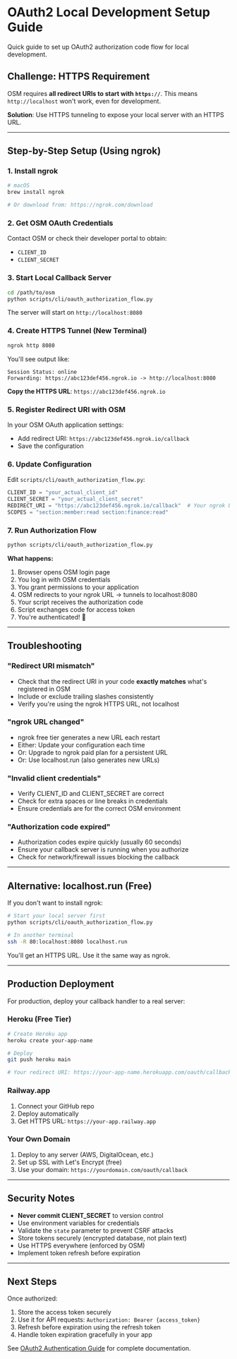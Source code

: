 # OAuth2 Local Development Setup Guide

Quick guide to set up OAuth2 authorization code flow for local development.

## Challenge: HTTPS Requirement

OSM requires **all redirect URIs to start with `https://`**. This means `http://localhost` won't work, even for development.

**Solution**: Use HTTPS tunneling to expose your local server with an HTTPS URL.

---

## Step-by-Step Setup (Using ngrok)

### 1. Install ngrok

```bash
# macOS
brew install ngrok

# Or download from: https://ngrok.com/download
```

### 2. Get OSM OAuth Credentials

Contact OSM or check their developer portal to obtain:
- `CLIENT_ID`
- `CLIENT_SECRET`

### 3. Start Local Callback Server

```bash
cd /path/to/osm
python scripts/cli/oauth_authorization_flow.py
```

The server will start on `http://localhost:8080`

### 4. Create HTTPS Tunnel (New Terminal)

```bash
ngrok http 8080
```

You'll see output like:
```
Session Status: online
Forwarding: https://abc123def456.ngrok.io -> http://localhost:8080
```

**Copy the HTTPS URL**: `https://abc123def456.ngrok.io`

### 5. Register Redirect URI with OSM

In your OSM OAuth application settings:
- Add redirect URI: `https://abc123def456.ngrok.io/callback`
- Save the configuration

### 6. Update Configuration

Edit `scripts/cli/oauth_authorization_flow.py`:

```python
CLIENT_ID = "your_actual_client_id"
CLIENT_SECRET = "your_actual_client_secret"
REDIRECT_URI = "https://abc123def456.ngrok.io/callback"  # Your ngrok URL
SCOPES = "section:member:read section:finance:read"
```

### 7. Run Authorization Flow

```bash
python scripts/cli/oauth_authorization_flow.py
```

**What happens:**
1. Browser opens OSM login page
2. You log in with OSM credentials
3. You grant permissions to your application
4. OSM redirects to your ngrok URL → tunnels to localhost:8080
5. Your script receives the authorization code
6. Script exchanges code for access token
7. You're authenticated! 🎉

---

## Troubleshooting

### "Redirect URI mismatch"
- Check that the redirect URI in your code **exactly matches** what's registered in OSM
- Include or exclude trailing slashes consistently
- Verify you're using the ngrok HTTPS URL, not localhost

### "ngrok URL changed"
- ngrok free tier generates a new URL each restart
- Either: Update your configuration each time
- Or: Upgrade to ngrok paid plan for a persistent URL
- Or: Use localhost.run (also generates new URLs)

### "Invalid client credentials"
- Verify CLIENT_ID and CLIENT_SECRET are correct
- Check for extra spaces or line breaks in credentials
- Ensure credentials are for the correct OSM environment

### "Authorization code expired"
- Authorization codes expire quickly (usually 60 seconds)
- Ensure your callback server is running when you authorize
- Check for network/firewall issues blocking the callback

---

## Alternative: localhost.run (Free)

If you don't want to install ngrok:

```bash
# Start your local server first
python scripts/cli/oauth_authorization_flow.py

# In another terminal
ssh -R 80:localhost:8080 localhost.run
```

You'll get an HTTPS URL. Use it the same way as ngrok.

---

## Production Deployment

For production, deploy your callback handler to a real server:

### Heroku (Free Tier)
```bash
# Create Heroku app
heroku create your-app-name

# Deploy
git push heroku main

# Your redirect URI: https://your-app-name.herokuapp.com/oauth/callback
```

### Railway.app
1. Connect your GitHub repo
2. Deploy automatically
3. Get HTTPS URL: `https://your-app.railway.app`

### Your Own Domain
1. Deploy to any server (AWS, DigitalOcean, etc.)
2. Set up SSL with Let's Encrypt (free)
3. Use your domain: `https://yourdomain.com/oauth/callback`

---

## Security Notes

- **Never commit CLIENT_SECRET** to version control
- Use environment variables for credentials
- Validate the `state` parameter to prevent CSRF attacks
- Store tokens securely (encrypted database, not plain text)
- Use HTTPS everywhere (enforced by OSM)
- Implement token refresh before expiration

---

## Next Steps

Once authorized:
1. Store the access token securely
2. Use it for API requests: `Authorization: Bearer {access_token}`
3. Refresh before expiration using the refresh token
4. Handle token expiration gracefully in your app

See [OAuth2 Authentication Guide](oauth2-authentication.md) for complete documentation.
